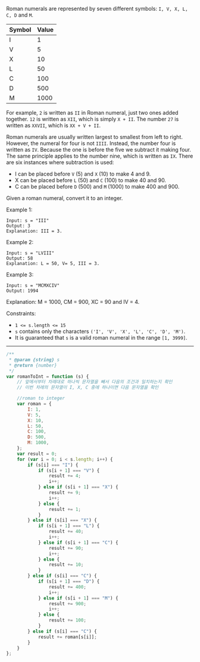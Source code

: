 Roman numerals are represented by seven different symbols: `I, V, X, L, C, D` and `M`.

| Symbol | Value |
| ------ | ----- |
| I      | 1     |
| V      | 5     |
| X      | 10    |
| L      | 50    |
| C      | 100   |
| D      | 500   |
| M      | 1000  |

For example, `2` is written as `II` in Roman numeral, just two ones added together. `12` is written as `XII`, which is simply `X + II`. The number `27` is written as `XXVII`, which is `XX + V + II`.

Roman numerals are usually written largest to smallest from left to right. However, the numeral for four is not `IIII`. Instead, the number four is written as `IV`. Because the one is before the five we subtract it making four. The same principle applies to the number nine, which is written as `IX`. There are six instances where subtraction is used:

-   I can be placed before `V` (5) and `X` (10) to make 4 and 9.
-   X can be placed before `L` (50) and `C` (100) to make 40 and 90.
-   C can be placed before `D` (500) and `M` (1000) to make 400 and 900.

Given a roman numeral, convert it to an integer.

Example 1:

```
Input: s = "III"
Output: 3
Explanation: III = 3.
```

Example 2:

```
Input: s = "LVIII"
Output: 58
Explanation: L = 50, V= 5, III = 3.
```

Example 3:

```
Input: s = "MCMXCIV"
Output: 1994
```

Explanation: M = 1000, CM = 900, XC = 90 and IV = 4.

Constraints:

-   `1 <= s.length <= 15`
-   `s` contains only the characters `('I', 'V', 'X', 'L', 'C', 'D', 'M')`.
-   It is guaranteed that `s` is a valid roman numeral in the range `[1, 3999]`.

---

```js
/**
 * @param {string} s
 * @return {number}
 */
var romanToInt = function (s) {
    // 앞에서부터 차례대로 하나씩 문자열을 빼서 다음의 조건과 일치하는지 확인
    // 이번 차례의 문자열이 I, X, C 중에 하나이면 다음 문자열을 확인

    //roman to integer
    var roman = {
        I: 1,
        V: 5,
        X: 10,
        L: 50,
        C: 100,
        D: 500,
        M: 1000,
    };
    var result = 0;
    for (var i = 0; i < s.length; i++) {
        if (s[i] === "I") {
            if (s[i + 1] === "V") {
                result += 4;
                i++;
            } else if (s[i + 1] === "X") {
                result += 9;
                i++;
            } else {
                result += 1;
            }
        } else if (s[i] === "X") {
            if (s[i + 1] === "L") {
                result += 40;
                i++;
            } else if (s[i + 1] === "C") {
                result += 90;
                i++;
            } else {
                result += 10;
            }
        } else if (s[i] === "C") {
            if (s[i + 1] === "D") {
                result += 400;
                i++;
            } else if (s[i + 1] === "M") {
                result += 900;
                i++;
            } else {
                result += 100;
            }
        } else if (s[i] === "C") {
            result += roman[s[i]];
        }
    }
};
```

